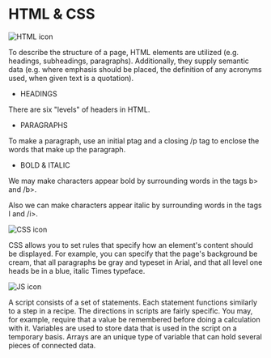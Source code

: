# HTML & CSS

![HTML icon](https://upload.wikimedia.org/wikipedia/commons/thumb/6/61/HTML5_logo_and_wordmark.svg/160px-HTML5_logo_and_wordmark.svg.png)

To describe the structure of a page, HTML elements are utilized (e.g. headings, subheadings, paragraphs).
Additionally, they supply semantic data (e.g. where emphasis should be placed, the definition of any acronyms used, when given text is a quotation).

* HEADINGS

There are six "levels" of headers in HTML.

* PARAGRAPHS

To make a paragraph, use an initial ptag and a closing /p tag to enclose the words that make up the paragraph.

* BOLD & ITALIC

We may make characters appear bold by surrounding words in the tags b> and /b>.

Also we can make characters appear italic by surrounding words in the tags I and /i>.

![CSS icon](https://upload.wikimedia.org/wikipedia/commons/thumb/d/d5/CSS3_logo_and_wordmark.svg/160px-CSS3_logo_and_wordmark.svg.png)

CSS allows you to set rules that specify how an element's content should be displayed. For example, you can specify that the page's background be cream, that all paragraphs be gray and typeset in Arial, and that all level one heads be in a blue, italic Times typeface.

![JS icon](https://upload.wikimedia.org/wikipedia/commons/thumb/b/b6/Badge_js-strict.svg/160px-Badge_js-strict.svg.png)

A script consists of a set of statements. Each statement functions similarly to a step in a recipe.
The directions in scripts are fairly specific. You may, for example, require that a value be remembered before doing a calculation with it.
Variables are used to store data that is used in the script on a temporary basis.
Arrays are an unique type of variable that can hold several pieces of connected data.